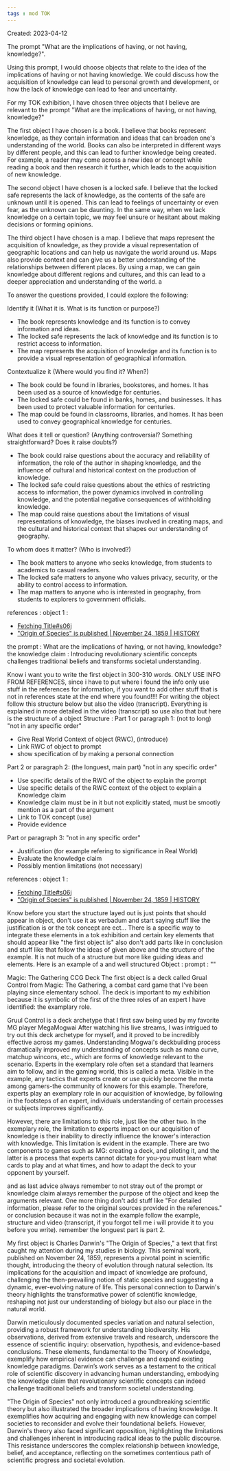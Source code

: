 ```yaml
---
tags : mod TOK
---
```

Created: 2023-04-12 

The prompt "What are the implications of having, or not having, knowledge?". 

Using this prompt, I would choose objects that relate to the idea of the implications of having or not having knowledge. We could discuss how the acquisition of knowledge can lead to personal growth and development, or how the lack of knowledge can lead to fear and uncertainty. 

For my TOK exhibition, I have chosen three objects that I believe are relevant to the prompt "What are the implications of having, or not having, knowledge?"

The first object I have chosen is a book. I believe that books represent knowledge, as they contain information and ideas that can broaden one's understanding of the world. Books can also be interpreted in different ways by different people, and this can lead to further knowledge being created. For example, a reader may come across a new idea or concept while reading a book and then research it further, which leads to the acquisition of new knowledge.

The second object I have chosen is a locked safe. I believe that the locked safe represents the lack of knowledge, as the contents of the safe are unknown until it is opened. This can lead to feelings of uncertainty or even fear, as the unknown can be daunting. In the same way, when we lack knowledge on a certain topic, we may feel unsure or hesitant about making decisions or forming opinions.

The third object I have chosen is a map. I believe that maps represent the acquisition of knowledge, as they provide a visual representation of geographic locations and can help us navigate the world around us. Maps also provide context and can give us a better understanding of the relationships between different places. By using a map, we can gain knowledge about different regions and cultures, and this can lead to a deeper appreciation and understanding of the world. a

To answer the questions provided, I could explore the following:

Identify it (What it is. What is its function or purpose?)

-   The book represents knowledge and its function is to convey information and ideas.
-   The locked safe represents the lack of knowledge and its function is to restrict access to information.
-   The map represents the acquisition of knowledge and its function is to provide a visual representation of geographical information.

Contextualize it (Where would you find it? When?)

-   The book could be found in libraries, bookstores, and homes. It has been used as a source of knowledge for centuries.
-   The locked safe could be found in banks, homes, and businesses. It has been used to protect valuable information for centuries.
-   The map could be found in classrooms, libraries, and homes. It has been used to convey geographical knowledge for centuries.

What does it tell or question? (Anything controversial? Something straightforward? Does it raise doubts?)

-   The book could raise questions about the accuracy and reliability of information, the role of the author in shaping knowledge, and the influence of cultural and historical context on the production of knowledge.
-   The locked safe could raise questions about the ethics of restricting access to information, the power dynamics involved in controlling knowledge, and the potential negative consequences of withholding knowledge.
-   The map could raise questions about the limitations of visual representations of knowledge, the biases involved in creating maps, and the cultural and historical context that shapes our understanding of geography.

To whom does it matter? (Who is involved?)

-   The book matters to anyone who seeks knowledge, from students to academics to casual readers.
-   The locked safe matters to anyone who values privacy, security, or the ability to control access to information.
-   The map matters to anyone who is interested in geography, from students to explorers to government officials.

references : 
object 1 : 
- [Fetching Title#s06j](https://en.wikipedia.org/wiki/On_the_Origin_of_Species#:~:text=Darwin%27s%20book%20introduced%20the%20scientific,a%20branching%20pattern%20of%20evolution.)
- ["Origin of Species" is published | November 24, 1859 | HISTORY](https://www.history.com/this-day-in-history/origin-of-species-is-published-2)


the prompt : What are the implications of having, or not having, knowledge?
the knowledge claim : Introducing revolutionary scientific concepts challenges traditional beliefs and transforms societal understanding.

Know i want you to write the first object in 300-310 words. ONLY USE INFO FROM REFERENCES, since i have to put where i found the info only use stuff in the references for information, if you want to add other stuff that is not in references state at the end where you found!!!! For writing the object follow this structure below but also the video (transcript).
Everything is explained in more detailed in the video (transcript) so use also that but here is the structure of a object
Structure : 
Part 1 or paragraph 1: (not to long) "not in any specific order"
- Give Real World Context of object (RWC), (introduce)
- Link RWC of object to prompt
- show specification of by making a personal connection

Part 2 or paragraph 2: (the longuest, main part) "not in any specific order"
- Use specific details of the RWC of the object to explain the prompt
- Use specific details of the RWC context of the object to explain a Knowledge claim
- Knowledge claim must be in it but not explicitly stated, must be smootly mention as a part of the argument
- Link to TOK concept (use)
- Provide evidence

Part or paragraph 3: "not in any specific order"
- Justification (for example refering to significance in Real World)
- Evaluate the knowledge claim
- Possibly mention limitations (not necessary)

references : 
object 1 : 
- [Fetching Title#s06j](https://en.wikipedia.org/wiki/On_the_Origin_of_Species#:~:text=Darwin%27s%20book%20introduced%20the%20scientific,a%20branching%20pattern%20of%20evolution.)
- ["Origin of Species" is published | November 24, 1859 | HISTORY](https://www.history.com/this-day-in-history/origin-of-species-is-published-2)
  
Know before you start the structure layed out is just points that should appear in object, don't use it as verbadum and start saying stuff like the justification is or the tok concept are ect... There is a specific way to integrate these elements in a tok exhibition and certain key elements that should appear like "the first object is" also don't add parts like in conclusion and stuff like that follow the ideas of given above and the structure of the example. It is not much of a structure but more like guiding ideas and elements. Here is an example of a and well structured Object : 
prompt : ""

Magic: The Gathering CCG Deck
The first object is a deck called Grual Control from Magic: The Gathering, a combat card game that I've been playing since elementary school. The deck is important to my exhibition because it is symbolic of the first of the three roles of an expert I have identified: the examplary role. 

Gruul Control is a deck archetype that I first saw being used by my favorite MG player MegaMogwai After watching his Iive streams, I was intrigued to try out this deck archetype for myself, and it proved to be incredibly effective across my games. Understanding Mogwai's deckbuilding process dramatically improved my understanding of concepts such as mana curve, matchup wincons, etc., which are forms of knowledge relevant to the scenario. Experts in the exemplary role often set a standard that learners aim to follow, and in the gaming world, this is called a meta. Visible in the example, any tactics that experts create or use quickly become the meta among gamers-the community of knowers for this example. Therefore, experts play an exemplary role in our acquisition of knowledge, by following in the footsteps of an expert, individuals understanding of certain processes or subjects improves significantly.

However, there are limitations to this role, just like the other two. In the exemplary role, the limitation to experts impact on our acquisition of knowledge is their inability to directly influence the knower's interaction with knowledge. This limitation is evident in the example. There are two components to games such as MG: creating a deck, and piloting it, and the latter is a process that experts cannot dictate for you-you must learn what cards to play and at what times, and how to adapt the deck to your opponent by yourself.

and as last advice always remember to not stray out of the prompt or knowledge claim always remember the purpose of the object and keep the arguments relevant. One more thing don't add stuff like "For detailed information, please refer to the original sources provided in the references." or conclusion because it was not in the example follow the example, structure and video (transcript, if you forgot tell me i will provide it to you before you write). remember the longuest part is part 2.

My first object is Charles Darwin's "The Origin of Species," a text that first caught my attention during my studies in biology. This seminal work, published on November 24, 1859, represents a pivotal point in scientific thought, introducing the theory of evolution through natural selection. Its implications for the acquisition and impact of knowledge are profound, challenging the then-prevailing notion of static species and suggesting a dynamic, ever-evolving nature of life. This personal connection to Darwin's theory highlights the transformative power of scientific knowledge, reshaping not just our understanding of biology but also our place in the natural world.

Darwin meticulously documented species variation and natural selection, providing a robust framework for understanding biodiversity. His observations, derived from extensive travels and research, underscore the essence of scientific inquiry: observation, hypothesis, and evidence-based conclusions. These elements, fundamental to the Theory of Knowledge, exemplify how empirical evidence can challenge and expand existing knowledge paradigms. Darwin’s work serves as a testament to the critical role of scientific discovery in advancing human understanding, embodying the knowledge claim that revolutionary scientific concepts can indeed challenge traditional beliefs and transform societal understanding.

"The Origin of Species" not only introduced a groundbreaking scientific theory but also illustrated the broader implications of having knowledge. It exemplifies how acquiring and engaging with new knowledge can compel societies to reconsider and evolve their foundational beliefs. However, Darwin's theory also faced significant opposition, highlighting the limitations and challenges inherent in introducing radical ideas to the public discourse. This resistance underscores the complex relationship between knowledge, belief, and acceptance, reflecting on the sometimes contentious path of scientific progress and societal evolution.